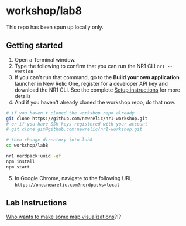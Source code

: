 # workshop/lab8

This repo has been spun up locally only.

## Getting started

1. Open a Terminal window.
2. Type the following to confirm that you can run the NR1 CLI `nr1 --version`
3. If you can't run that command, go to the **Build your own application** launcher in New Relic One, register for a developer API key and download the NR1 CLI. See the complete [Setup instructions](../SETUP.md) for more details
4. And if you haven't already cloned the workshop repo, do that now.

```bash
# if you haven't cloned the workshop repo already
git clone https://github.com/newrelic/nr1-workshop.git
# or if you have SSH keys registered with your account
# git clone git@github.com:newrelic/nr1-workshop.git

# then change directory into lab8
cd workshop/lab8

nr1 nerdpack:uuid -gf
npm install
npm start
```

5. In Google Chrome, navigate to the following URL `https://one.newrelic.com?nerdpacks=local`


## Lab Instructions

[Who wants to make some map visualizations](INSTRUCTIONS.md)?!?